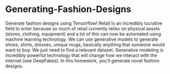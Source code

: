 # Generating-Fashion-Designs
Generate fashion designs using Tensorflow! Retail is an incredibly lucrative field to enter because so much of retail currently relies on physical assets (stores, clothing, equipment) and a lot of this can now be automated using machine learning technology. We can use generative models to generate shoes, shirts, dresses, unique mugs, basically anything that someone would want to buy. We just need to find a relevant dataset. Generative modeling is incredibly powerful technology that will change how we interact with the internet (see DeepFakes). In this homework, you'll generate novel fashion designs.
